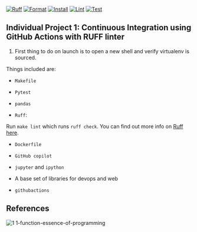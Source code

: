 [![Ruff](https://img.shields.io/endpoint?url=https://raw.githubusercontent.com/astral-sh/ruff/main/assets/badge/v2.json)](https://github.com/astral-sh/ruff)
[![Format](https://github.com/nogibjj/Individual_project_1/actions/workflows/format.yml/badge.svg)](https://github.com/nogibjj/Individual_project_1/actions/workflows/format.yml)
[![Install](https://github.com/nogibjj/Individual_project_1/actions/workflows/install.yml/badge.svg)](https://github.com/nogibjj/Individual_project_1/actions/workflows/install.yml)
[![Lint](https://github.com/nogibjj/Individual_project_1/actions/workflows/lint.yml/badge.svg)](https://github.com/nogibjj/Individual_project_1/actions/workflows/lint.yml)
[![Test](https://github.com/nogibjj/Individual_project_1/actions/workflows/test.yml/badge.svg)](https://github.com/nogibjj/Individual_project_1/actions/workflows/test.yml)

## Individual Project 1: Continuous Integration using GitHub Actions with RUFF linter



1. First thing to do on launch is to open a new shell and verify virtualenv is sourced.

Things included are:

* `Makefile`

* `Pytest`

* `pandas`

* `Ruff`:  

Run `make lint` which runs `ruff check`.  You can find out more info on [Ruff here](https://github.com/astral-sh/ruff).

* `Dockerfile`

* `GitHub copilot`

* `jupyter` and `ipython` 

* A base set of libraries for devops and web

* `githubactions`

## References

![1 1-function-essence-of-programming](https://github.com/nogibjj/python-ruff-template/assets/58792/f7f33cd3-cff5-4014-98ea-09b6a29c7557)



